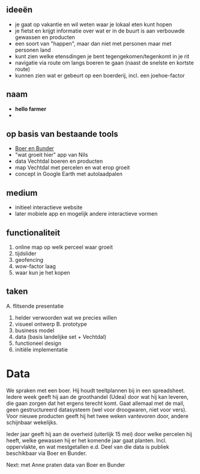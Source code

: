 

## ideeën
* je gaat op vakantie en wil weten waar je lokaal eten kunt hopen
* je fietst en krijgt informatie over wat er in de buurt is aan verbouwde gewassen en producten
* een soort van "happen", maar dan niet met personen maar met personen land
* kunt zien welke etensdingen je bent tegengekomen/tegenkomt in je rit
* navigatie via route om langs boeren te gaan (naast de snelste en kortste route)
* kunnen zien wat er gebeurt op een boerderij, incl. een joehoe-factor

## naam
* **hello farmer**
* 

## op basis van bestaande tools
- [Boer en Bunder](http://boerbunder.nl)
- "wat groeit hier" app van Nils
- data Vechtdal boeren en producten
- map Vechtdal met percelen en wat erop groeit
- concept in Google Earth met autolaadpalen

## medium
- initieel interactieve website
- later mobiele app en mogelijk andere interactieve vormen

## functionaliteit
1. online map op welk perceel waar groeit
2. tijdslider
3. geofencing
4. wow-factor laag
5. waar kun je het kopen

## taken
A. flitsende presentatie
  1. helder verwoorden wat we precies willen
  2. visueel ontwerp
B. prototype
  1. business model
  2. data (basis landelijke set + Vechtdal)
  3. functioneel design
  4. initiële implementatie


# Data

We spraken met een boer. Hij houdt teeltplannen bij in een spreadsheet. Iedere week geeft hij aan de groothandel (Udea) door wat hij kan leveren, die gaan zorgen dat het ergens terecht komt. Gaat allemaal met de mail, geen gestructureerd datasysteem (wel voor droogwaren, niet voor vers). Voor nieuwe producten geeft hij het twee weken vantevoren door, andere schijnbaar wekelijks.

Ieder jaar geeft hij aan de overheid (uiterlijk 15 mei) door welke percelen hij heeft, welke gewassen hij er het komende jaar gaat planten. Incl. oppervlakte, en wat mestgetallen e.d. Deel van die data is publiek beschikbaar via Boer en Bunder.

Next: met Anne praten data van Boer en Bunder


